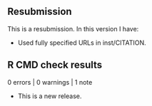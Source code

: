 ## Resubmission

This is a resubmission. In this version I have:

* Used fully specified URLs in inst/CITATION.

## R CMD check results

0 errors | 0 warnings | 1 note

* This is a new release.
